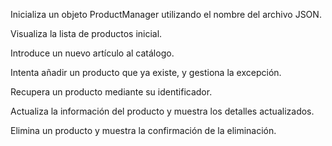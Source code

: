 Inicializa un objeto ProductManager utilizando el nombre del archivo JSON.

Visualiza la lista de productos inicial.

Introduce un nuevo artículo al catálogo.

Intenta añadir un producto que ya existe, y gestiona la excepción.

Recupera un producto mediante su identificador.

Actualiza la información del producto y muestra los detalles actualizados.

Elimina un producto y muestra la confirmación de la eliminación.
